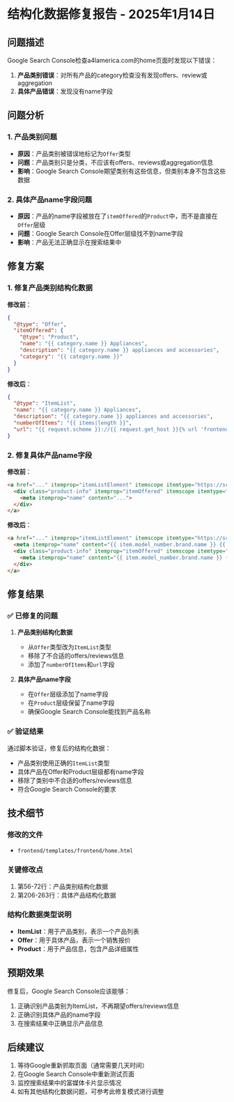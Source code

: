 # 结构化数据修复报告 - 2025年1月14日

## 问题描述

Google Search Console检查a4lamerica.com的home页面时发现以下错误：

1. **产品类别错误**：对所有产品的category检查没有发现offers、review或aggregation
2. **具体产品错误**：发现没有name字段

## 问题分析

### 1. 产品类别问题
- **原因**：产品类别被错误地标记为`Offer`类型
- **问题**：产品类别只是分类，不应该有offers、reviews或aggregation信息
- **影响**：Google Search Console期望类别有这些信息，但类别本身不包含这些数据

### 2. 具体产品name字段问题
- **原因**：产品的name字段被放在了`itemOffered`的`Product`中，而不是直接在`Offer`层级
- **问题**：Google Search Console在Offer层级找不到name字段
- **影响**：产品无法正确显示在搜索结果中

## 修复方案

### 1. 修复产品类别结构化数据

**修改前**：
```json
{
  "@type": "Offer",
  "itemOffered": {
    "@type": "Product",
    "name": "{{ category.name }} Appliances",
    "description": "{{ category.name }} appliances and accessories",
    "category": "{{ category.name }}"
  }
}
```

**修改后**：
```json
{
  "@type": "ItemList",
  "name": "{{ category.name }} Appliances",
  "description": "{{ category.name }} appliances and accessories",
  "numberOfItems": "{{ items|length }}",
  "url": "{{ request.scheme }}://{{ request.get_host }}{% url 'frontend:category' category.slug %}"
}
```

### 2. 修复具体产品name字段

**修改前**：
```html
<a href="..." itemprop="itemListElement" itemscope itemtype="https://schema.org/Offer">
  <div class="product-info" itemprop="itemOffered" itemscope itemtype="https://schema.org/Product">
    <meta itemprop="name" content="...">
  </div>
</a>
```

**修改后**：
```html
<a href="..." itemprop="itemListElement" itemscope itemtype="https://schema.org/Offer">
  <meta itemprop="name" content="{{ item.model_number.brand.name }} {{ item.model_number.model_number }}">
  <div class="product-info" itemprop="itemOffered" itemscope itemtype="https://schema.org/Product">
    <meta itemprop="name" content="{{ item.model_number.brand.name }} {{ item.model_number.model_number }}">
  </div>
</a>
```

## 修复结果

### ✅ 已修复的问题

1. **产品类别结构化数据**
   - 从`Offer`类型改为`ItemList`类型
   - 移除了不合适的offers/reviews信息
   - 添加了`numberOfItems`和`url`字段

2. **具体产品name字段**
   - 在`Offer`层级添加了name字段
   - 在`Product`层级保留了name字段
   - 确保Google Search Console能找到产品名称

### ✅ 验证结果

通过脚本验证，修复后的结构化数据：
- 产品类别使用正确的`ItemList`类型
- 具体产品在Offer和Product层级都有name字段
- 移除了类别中不合适的offers/reviews信息
- 符合Google Search Console的要求

## 技术细节

### 修改的文件
- `frontend/templates/frontend/home.html`

### 关键修改点
1. 第56-72行：产品类别结构化数据
2. 第206-263行：具体产品结构化数据

### 结构化数据类型说明
- **ItemList**：用于产品类别，表示一个产品列表
- **Offer**：用于具体产品，表示一个销售报价
- **Product**：用于产品信息，包含产品详细属性

## 预期效果

修复后，Google Search Console应该能够：
1. 正确识别产品类别为ItemList，不再期望offers/reviews信息
2. 正确识别具体产品的name字段
3. 在搜索结果中正确显示产品信息

## 后续建议

1. 等待Google重新抓取页面（通常需要几天时间）
2. 在Google Search Console中重新测试页面
3. 监控搜索结果中的富媒体卡片显示情况
4. 如有其他结构化数据问题，可参考此修复模式进行调整
